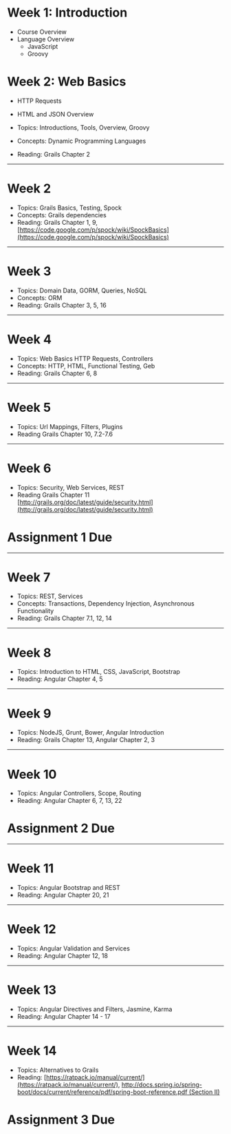 # Week 1: Introduction
- Course Overview
- Language Overview
  - JavaScript
  - Groovy

# Week 2: Web Basics
- HTTP Requests
- HTML and JSON Overview


- Topics: Introductions, Tools, Overview, Groovy
- Concepts: Dynamic Programming Languages
- Reading: Grails Chapter 2

---
# Week 2
- Topics: Grails Basics, Testing, Spock
- Concepts: Grails dependencies
- Reading: Grails Chapter 1, 9, [https://code.google.com/p/spock/wiki/SpockBasics](https://code.google.com/p/spock/wiki/SpockBasics)

---

# Week 3
- Topics: Domain Data, GORM, Queries, NoSQL
- Concepts: ORM
- Reading: Grails Chapter 3, 5, 16

---

# Week 4

- Topics: Web Basics HTTP Requests, Controllers
- Concepts: HTTP, HTML, Functional Testing, Geb
- Reading: Grails Chapter 6, 8

---

# Week 5
- Topics: Url Mappings, Filters, Plugins
- Reading Grails Chapter 10, 7.2-7.6

---

# Week 6
- Topics: Security, Web Services, REST
- Reading Grails Chapter 11 [http://grails.org/doc/latest/guide/security.html](http://grails.org/doc/latest/guide/security.html)

# Assignment 1 Due

---

# Week 7

- Topics: REST, Services
- Concepts: Transactions, Dependency Injection, Asynchronous Functionality
- Reading: Grails Chapter 7.1, 12, 14

---

# Week 8

- Topics: Introduction to HTML, CSS, JavaScript, Bootstrap
- Reading: Angular Chapter 4, 5

---

# Week 9

- Topics: NodeJS, Grunt, Bower, Angular Introduction
- Reading: Grails Chapter 13, Angular Chapter 2, 3

---

# Week 10

- Topics: Angular Controllers, Scope, Routing
- Reading: Angular Chapter 6, 7, 13, 22

# Assignment 2 Due

---

# Week 11

- Topics: Angular Bootstrap and REST
- Reading: Angular Chapter 20, 21

---

# Week 12

- Topics: Angular Validation and Services
- Reading: Angular Chapter 12, 18

---

# Week 13

- Topics: Angular Directives and Filters, Jasmine, Karma
- Reading: Angular Chapter 14 - 17

---

# Week 14

- Topics: Alternatives to Grails
- Reading: [https://ratpack.io/manual/current/](https://ratpack.io/manual/current/), [http://docs.spring.io/spring-boot/docs/current/reference/pdf/spring-boot-reference.pdf (Section II)](http://docs.spring.io/spring-boot/docs/current/reference/pdf/spring-boot-reference.pdf)

# Assignment 3 Due
